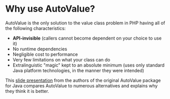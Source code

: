 # Why use AutoValue?

AutoValue is the only solution to the value class problem in PHP having all of
the following characteristics:

*   **API-invisible** (callers cannot become dependent on your choice to use it)
*   No runtime dependencies
*   Negligible cost to performance
*   Very few limitations on what your class can do
*   Extralinguistic "magic" kept to an absolute minimum (uses only standard Java
    platform technologies, in the manner they were intended)

This [slide presentation] from the authors of the original AutoValue package for
Java compares AutoValue to numerous alternatives and explains why they think it
is better.

[slide presentation]: https://docs.google.com/presentation/d/14u_h-lMn7f1rXE1nDiLX0azS3IkgjGl5uxp5jGJ75RE/edit